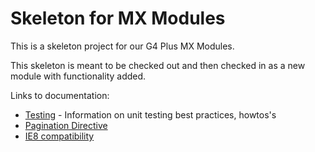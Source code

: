 Skeleton for MX Modules
=======================================

This is a skeleton project for our G4 Plus MX Modules.

This skeleton is meant to be checked out and then checked in as
a new module with functionality added.

Links to documentation:

 * [Testing](TESTING.md) - Information on unit testing best practices, howtos's
 * [Pagination Directive](doc/pagination_directive.md)
 * [IE8 compatibility](doc/IE8.md)

